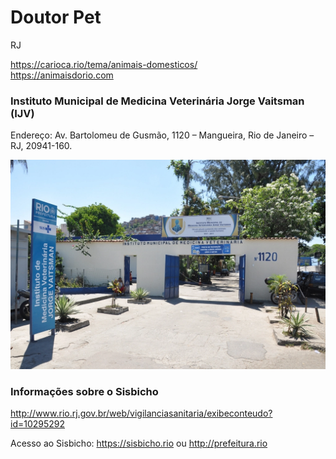 # Doutor Pet


RJ

https://carioca.rio/tema/animais-domesticos/ <br>
https://animaisdorio.com


### Instituto Municipal de Medicina Veterinária Jorge Vaitsman (IJV)

Endereço: Av. Bartolomeu de Gusmão, 1120 – Mangueira, Rio de Janeiro – RJ, 20941-160.

<p align="center">
    <img src="images/ijv.webp" width="728" />
</p>

### Informações sobre o Sisbicho

http://www.rio.rj.gov.br/web/vigilanciasanitaria/exibeconteudo?id=10295292

Acesso ao Sisbicho: https://sisbicho.rio ou http://prefeitura.rio



